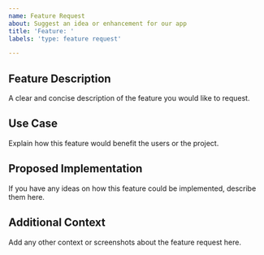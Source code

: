 ```yaml
---
name: Feature Request
about: Suggest an idea or enhancement for our app
title: 'Feature: '
labels: 'type: feature request'

---
```


## Feature Description

A clear and concise description of the feature you would like to request.

## Use Case

Explain how this feature would benefit the users or the project.

## Proposed Implementation

If you have any ideas on how this feature could be implemented, describe them here.

## Additional Context

Add any other context or screenshots about the feature request here.
